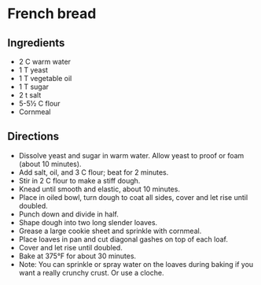 # French bread

## Ingredients
- 2 C warm water
- 1 T yeast
- 1 T vegetable oil
- 1 T sugar
- 2 t salt
- 5-5&frac12; C flour
- Cornmeal

## Directions
- Dissolve yeast and sugar in warm water. Allow yeast to proof or foam (about 10 minutes).
- Add salt, oil, and 3 C flour; beat for 2 minutes.
- Stir in 2 C flour to make a stiff dough.
- Knead until smooth and elastic, about 10 minutes.
- Place in oiled bowl, turn dough to coat all sides, cover and let rise until doubled.
- Punch down and divide in half.
- Shape dough into two long slender loaves.
- Grease a large cookie sheet and sprinkle with cornmeal.
- Place loaves in pan and cut diagonal gashes on top of each loaf.
- Cover and let rise until doubled.
- Bake at 375&deg;F for about 30 minutes.
- Note: You can sprinkle or spray water on the loaves during baking if you want a really crunchy crust. Or use a cloche.
